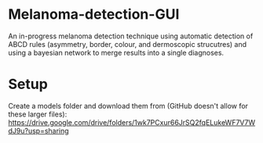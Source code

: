 # Melanoma-detection-GUI

An in-progress melanoma detection technique using automatic detection of ABCD rules (asymmetry, border, colour, and dermoscopic strucutres) and using a bayesian network to merge results into a single diagnoses.

# Setup
Create a models folder and download them from (GitHub doesn't allow for these larger files):
https://drive.google.com/drive/folders/1wk7PCxur66JrSQ2fqELukeWF7V7WdJ9u?usp=sharing

